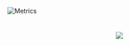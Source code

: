 ![Metrics](https://metrics.lecoq.io/929KC?template=classic&config.timezone=Asia%2FShanghai)

<h1 align="center">
  <a href="https://sunguoqi.com/">
    <img src="https://readme-typing-svg.herokuapp.com/?lines=console.log(%22Hello%2C%20World!%22);KC小公子祝您今天愉快!&center=true&size=27">
  </a>
</h1>


